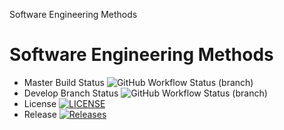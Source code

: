 Software Engineering Methods
# Software Engineering Methods
* Master Build Status ![GitHub Workflow Status (branch)](https://img.shields.io/github/actions/workflow/status/Robert-Smales/sem/main.yml?branch=master)
* Develop Branch Status ![GitHub Workflow Status (branch)](https://img.shields.io/github/actions/workflow/status/Robert-Smales/sem/main.yml?branch=develop)
* License [![LICENSE](https://img.shields.io/github/license/Robert-Smales/sem.svg?style=flat-square)](https://github.com/Robert-Smales/sem/blob/master/LICENSE)
* Release [![Releases](https://img.shields.io/github/release/Robert-Smales/sem/all.svg?style=flat-square)](https://github.com/Robert-Smales/sem/releases)
